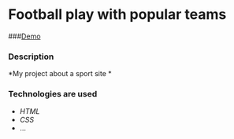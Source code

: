 # Football play with popular teams

###[Demo](https://dmy00759.github.io/sports-app-landing/src/index.html)

### Description

*My project about a sport site *

### Technologies are used

- *HTML*
- *CSS*
- ...

